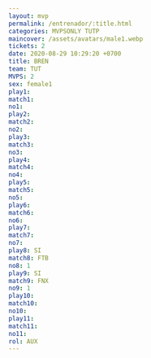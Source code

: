 ```yaml
---
layout: mvp
permalink: /entrenador/:title.html
categories: MVPSONLY TUTP
maincover: /assets/avatars/male1.webp
tickets: 2
date: 2020-08-29 10:29:20 +0700
title: BREN
team: TUT
MVPS: 2
sex: female1
play1: 
match1: 
no1: 
play2: 
match2: 
no2: 
play3: 
match3: 
no3: 
play4: 
match4: 
no4: 
play5: 
match5: 
no5: 
play6: 
match6: 
no6: 
play7: 
match7: 
no7: 
play8: SI
match8: FTB
no8: 1
play9: SI
match9: FNX
no9: 1
play10: 
match10: 
no10: 
play11: 
match11: 
no11: 
rol: AUX
---
```

